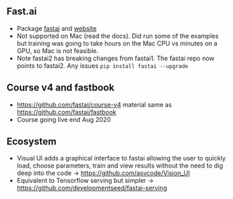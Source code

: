 ## Fast.ai 
* Package [fastai](https://docs.fast.ai/) and [website](https://www.fast.ai/)
* Not supported on Mac (read the docs). Did run some of the examples but training was going to take hours on the Mac CPU vs minutes on a GPU, so Mac is not feasible.
* Note fastai2 has breaking changes from fastai1. The fastai repo now points to fastai2. Any issues `pip install fastai --upgrade`

## Course v4 and fastbook
* https://github.com/fastai/course-v4 material same as https://github.com/fastai/fastbook
* Course going live end Aug 2020

## Ecosystem
* Visual UI adds a graphical interface to fastai allowing the user to quickly load, choose parameters, train and view results without the need to dig deep into the code -> https://github.com/asvcode/Vision_UI
* Equivalent to Tensorflow serving but simpler -> https://github.com/developmentseed/fastai-serving